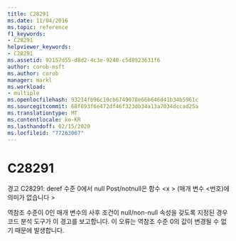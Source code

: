 ```yaml
---
title: C28291
ms.date: 11/04/2016
ms.topic: reference
f1_keywords:
- C28291
helpviewer_keywords:
- C28291
ms.assetid: 92157d55-d8d2-4c3e-9240-c5d8923631f6
author: corob-msft
ms.author: corob
manager: markl
ms.workload:
- multiple
ms.openlocfilehash: 93214fb96c10cb6749078e66b646d41b34b5961c
ms.sourcegitcommit: 68f893f6e472df46f323db34a13a7034dccad25a
ms.translationtype: MT
ms.contentlocale: ko-KR
ms.lasthandoff: 02/15/2020
ms.locfileid: "77263067"
---
```

# <a name="c28291"></a>C28291
경고 C28291: deref 수준 0에서 null Post/notnull은 함수 \<x > (매개 변수 \<번호)에 의미가 없습니다 >

 역참조 수준이 0인 매개 변수의 사후 조건이 null/non-null 속성을 갖도록 지정된 경우 코드 분석 도구가 이 경고를 보고합니다. 이 오류는 역참조 수준 0의 값이 변경될 수 없기 때문에 발생합니다.
